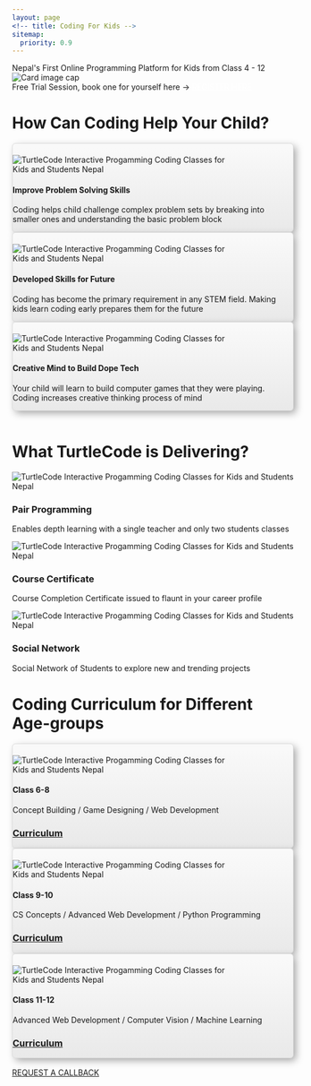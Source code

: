 ```yaml
---
layout: page
<!-- title: Coding For Kids -->
sitemap:
  priority: 0.9
---
```


<div class="container">
	<div class="row">
		<div class="card text-white bg-primary mb-3 col-md-12 col-sm-12 col-xs-12 text-center" style="max-width:auto;">
		<div class="card-banner">
			<div class="card-body">
				Nepal's First Online Programming Platform for Kids from Class 4 - 12
			</div>
		</div>
		</div>
	</div>
	<div class="row">
		<div class="card">
		<img class="card-img-bottom" src="{{ '/assets/img/coverpic_mod.png' | prepend: site.baseurl }}" alt="Card image cap">
		<div class="card text-white bg-success mb-3 col-md-12 col-sm-12 col-xs-12 text-center" style="max-width:auto;">
		<div class="card-banner">
		<div class="card-body">
			Free Trial Session, book one for yourself here -> 
			<a href="https://docs.google.com/forms/d/e/1FAIpQLScVZSDbLuQWKD1jg2sHwOGTPT8k2Ljxa1hdMSgX1GkLPec4LQ/viewform?usp=sf_link" target="_blank" style="color:#ffffff">REGISTER HERE</a>
		</div>
		</div>
		</div>
		</div>
	</div>
</div>
<!-- 		<div class="banner">
			<div class="free-trials-announce">
					Parents, sign up now to get discounted access to our various coding courses. 
					<a href="https://docs.google.com/forms/d/e/1FAIpQLScVZSDbLuQWKD1jg2sHwOGTPT8k2Ljxa1hdMSgX1GkLPec4LQ/viewform?usp=sf_link" target="_blank" style="color:#ffffff;font-size: 20px">REGISTER HERE</a>
			</div>
		</div> -->

<!-- <div class="container">
	<div class="row">
		<img src="{{ '/assets/img/coverpic_mod.png' | prepend: site.baseurl }}" id="logo-name" alt="TurtleCode Interactive Progamming Coding Classes for Kids and Students Nepal">
	</div>
</div> -->


<!-- coding important -->
<div class="container">
	<div class="row">
		<div class="col-md-12 col-sm-12 col-xs-12 text-center">
			<h1>How Can Coding Help Your Child?</h1>
		</div>
	</div>
</div>
<!-- 1 x 3 layout for why is coding important for you -->
<div class="container">
	<div class="row">
		<div class="col-sm-4 col-md-4 d-flex align-items-stretch">
				<!-- Card image -->
			<div class="card text-center" style="box-shadow: 5px 5px 14px -1px #a3a3a3; background:linear-gradient(to bottom, #f9f9f9 5%, #e9e9e9 100%); background-color:#f9f9f9; border-radius:6px; border:1px solid #dcdcdc;">
				<div class="view overlay">
				<img class="card-img-top" src="{{ '/assets/img/problem_skills.png' | prepend: site.baseurl }}" alt="TurtleCode Interactive Progamming Coding Classes for Kids and Students Nepal" style="max-width: 80%; margin-top: 20px; margin-left: auto; margin-right: auto;">
				<a href="#!">
				  <div class="mask rgba-white-slight"></div>
				</a>
				</div>
				<!-- Card content -->
				<div class="card-body">
				<!-- Title -->
				<h4 class="card-title"><strong>Improve Problem Solving Skills</strong></h4>
				<!-- Text -->
				<p class="card-text">Coding helps child challenge complex problem sets by breaking into smaller ones and understanding the basic problem block</p>
				</div>
			</div>			
		</div>
		<div class="col-sm-4 col-md-4 d-flex align-items-stretch">
			<div class="card text-center" style="box-shadow: 5px 5px 14px -1px #a3a3a3; background:linear-gradient(to bottom, #f9f9f9 5%, #e9e9e9 100%); background-color:#f9f9f9; border-radius:6px; border:1px solid #dcdcdc;">  
				<!-- Card image -->
				<div class="view overlay">
				<img class="card-img-top" src="{{ '/assets/img/kids_career.png' | prepend: site.baseurl }}" alt="TurtleCode Interactive Progamming Coding Classes for Kids and Students Nepal" style="max-width: 80%; margin-top: 20px; margin-left: auto; margin-right: auto;">
				<a href="#!">
				  <div class="mask rgba-white-slight"></div>
				</a>
				</div>
				<!-- Card content -->
				<div class="card-body">
				<!-- Title -->
				<h4 class="card-title"><strong>Developed Skills for Future</strong></h4>
				<!-- Text -->
				<p class="card-text">Coding has become the primary requirement in any STEM field. Making kids learn coding early prepares them for the future</p>
				</div>
			</div>			
		</div>
		<div class="col-sm-4 col-md-4 d-flex align-items-stretch">
			<div class="card text-center" style="box-shadow: 5px 5px 14px -1px #a3a3a3; background:linear-gradient(to bottom, #f9f9f9 5%, #e9e9e9 100%); background-color:#f9f9f9; border-radius:6px; border:1px solid #dcdcdc;"> 
				<!-- Card image -->
				<div class="view overlay">
				<img class="card-img-top" src="{{ '/assets/img/kids_idea.png' | prepend: site.baseurl }}" alt="TurtleCode Interactive Progamming Coding Classes for Kids and Students Nepal" style="max-width: 80%; margin-top: 20px; margin-left: auto; margin-right: auto;">
				<a href="#!">
				  <div class="mask rgba-white-slight"></div>
				</a>
				</div>
				<!-- Card content -->
				<div class="card-body">
				<!-- Title -->
				<h4 class="card-title"><strong>Creative Mind to Build Dope Tech</strong></h4>
				<!-- Text -->
				<p class="card-text">Your child will learn to build computer games that they were playing. Coding increases creative thinking process of mind</p>
				</div>
			</div>			
		</div>
	</div>
</div>
<br>


<!-- deliverables -->
<div class="container">
	<div class="row">
		<div class="col-md-12 col-sm-12 col-xs-12 text-center">
			<h1>What TurtleCode is Delivering?</h1>
		</div>
	</div>
</div>

<div class="container">
	<div class="card-deck">
		<div class="card">
			<div class="row no-gutters">
				<div class="col-md-4 mb-3">
					<img src="{{ '/assets/img/pair_programming.png' | prepend: site.baseurl }}" class="card-img-top" alt="TurtleCode Interactive Progamming Coding Classes for Kids and Students Nepal">
				</div>
				<div class="col-md-8">
					<div class="card-body">
		  				<h3 class="card-title"><b>Pair Programming</b></h3>
		  				<p class="card-text">Enables depth learning with a single teacher and only two students classes</p>
					</div>
				</div>
			</div>
		</div>
		<div class="card">
			<div class="row no-gutters">
				<div class="col-md-4 mb-3">
					<img src="{{ '/assets/img/certificate.png' | prepend: site.baseurl }}" class="card-img-top" alt="TurtleCode Interactive Progamming Coding Classes for Kids and Students Nepal">	  			
				</div>
				<div class="col-md-8">
					<div class="card-body">
		  				<h3 class="card-title"><b>Course Certificate</b></h3>
		  				<p class="card-text">Course Completion Certificate issued to flaunt in your career profile</p>
					</div>
				</div>
			</div>
		</div>
		<div class="card">
			<div class="row no-gutters">
				<div class="col-md-4 mb-3">
					<img src="{{ '/assets/img/social_media.jpg' | prepend: site.baseurl }}" class="card-img-top" alt="TurtleCode Interactive Progamming Coding Classes for Kids and Students Nepal">	  			
				</div>
				<div class="col-md-8">
					<div class="card-body">
		  				<h3 class="card-title"><b>Social Network</b></h3>
		  				<p class="card-text">Social Network of Students to explore new and trending projects</p>
					</div>
				</div>
			</div>
		</div>
	</div>
</div>


<!-- course information -->
<div class="container">
	<div class="row">
		<div class="col-md-12 col-sm-12 col-xs-12 text-center">
			<h1>Coding Curriculum for Different Age-groups</h1>
		</div>
	</div>
</div>

<div class="container">
	<div class="row">
		<div class="col-sm-4 col-md-4 d-flex align-items-stretch">	
				<!-- Card image -->
			<div class="card text-center" style="box-shadow: 5px 5px 14px -1px #a3a3a3; background:linear-gradient(to bottom, #f9f9f9 5%, #e9e9e9 100%); background-color:#f9f9f9; border-radius:6px; border:1px solid #dcdcdc;"> 
				<div class="view overlay">
				<img class="card-img-top" src="{{ '/assets/img/class68_profile.jpeg' | prepend: site.baseurl }}" alt="TurtleCode Interactive Progamming Coding Classes for Kids and Students Nepal" style="max-width: 80%; margin-top: 20px; margin-left: auto; margin-right: auto;">
				<a href="#!">
				  <div class="mask rgba-white-slight"></div>
				</a>
				</div>
				<!-- Card content -->
				<div class="card-body">
				<!-- Title -->
				<h4 class="card-title"><strong>Class 6-8</strong></h4>
				<!-- Text -->
				<p class="card-text">Concept Building / Game Designing / Web Development
				<br> <a href="{{ '/courses#class68' | prepend: site.baseurl }}"><h3>Curriculum</h3></a></p>
				</div>
			</div>			
		</div>
		<div class="col-sm-4 col-md-4 d-flex align-items-stretch">
			<div class="card text-center" style="box-shadow: 5px 5px 14px -1px #a3a3a3; background:linear-gradient(to bottom, #f9f9f9 5%, #e9e9e9 100%); background-color:#f9f9f9; border-radius:6px; border:1px solid #dcdcdc;">  
				<!-- Card image -->
				<div class="view overlay">
				<img class="card-img-top" src="{{ '/assets/img/class910_profile.jpg' | prepend: site.baseurl }}" alt="TurtleCode Interactive Progamming Coding Classes for Kids and Students Nepal" style="max-width: 80%; margin-top: 20px; margin-left: auto; margin-right: auto;">
				<a href="#!">
				  <div class="mask rgba-white-slight"></div>
				</a>
				</div>
				<!-- Card content -->
				<div class="card-body">
				<!-- Title -->
				<h4 class="card-title"><strong>Class 9-10</strong></h4>
				<!-- Text -->
				<p class="card-text">CS Concepts / Advanced Web Development / Python Programming
				<br>  <a href="{{ '/courses#class910' | prepend: site.baseurl }}"><h3>Curriculum</h3></a></p>
				</div>
			</div>			
		</div>
		<div class="col-sm-4 col-md-4 d-flex align-items-stretch">
			<div class="card text-center" style="box-shadow: 5px 5px 14px -1px #a3a3a3; background:linear-gradient(to bottom, #f9f9f9 5%, #e9e9e9 100%); background-color:#f9f9f9; border-radius:6px; border:1px solid #dcdcdc;"> 
				<!-- Card image -->
				<div class="view overlay">
				<img class="card-img-top" src="{{ '/assets/img/class1112_profile.jpg' | prepend: site.baseurl }}" alt="TurtleCode Interactive Progamming Coding Classes for Kids and Students Nepal" style="max-width: 80%; margin-top: 20px; margin-left: auto; margin-right: auto;">
				<a href="#!">
				  <div class="mask rgba-white-slight"></div>
				</a>
				</div>
				<!-- Card content -->
				<div class="card-body">
				<!-- Title -->
				<h4 class="card-title"><strong>Class 11-12</strong></h4>
				<!-- Text -->
				<p class="card-text">Advanced Web Development / Computer Vision / Machine Learning
				<br> <a href="{{ '/courses#class1112' | prepend: site.baseurl }}"><h3>Curriculum</h3></a></p>
				</div>
			</div>			
		</div>
	</div>
</div>




<!--   <img src="{{ '/assets/img/pair_programming.png' | prepend: site.baseurl }}" class="card-img-top" alt="...">
	    <div class="card-body">
	      <h5 class="card-title">Pair Programming</h5>
	      <p class="card-text">This is a longer card with supporting text below as a natural lead-in to additional content. This content is a little bit longer.</p>
	      <p class="card-text"><small class="text-muted">Last updated 3 mins ago</small></p>
	    </div>
	  </div>
	  <div class="card">
	    <img src="{{ '/assets/img/certificate.png' | prepend: site.baseurl }}" class="card-img-top" alt="...">
	    <div class="card-body">
	      <h5 class="card-title">Course Certificate</h5>
	      <p class="card-text">This card has supporting text below as a natural lead-in to additional content.</p>
	      <p class="card-text"><small class="text-muted">Last updated 3 mins ago</small></p>
	    </div>
	  </div>
	  <div class="card">
	    <img src="{{ '/assets/img/social_media.jpg' | prepend: site.baseurl }}" class="card-img-top" alt="...">
	    <div class="card-body">
	      <h5 class="card-title">Smarter Kids Community</h5>
	      <p class="card-text">This is a wider card with supporting text below as a natural lead-in to additional content. This card has even longer content than the first to show that equal height action.</p>
	      <p class="card-text"><small class="text-muted">Last updated 3 mins ago</small></p>
	    </div>
	  </div>
	</div>
</div> -->

<!--
	<div id="describe-text">
		<h1 style="font-size: 48px">What Does TurtleCode Offer?</h1>
	</div>
	<br>
	<div class="container" style="grid-template-columns: 1fr 1fr 1fr 1fr;">
		<div class="cell">
			<img style="max-width: 60%; margin-top: 15px; margin-left: auto; margin-right: auto;" src="{{ '/assets/img/why_turtlecode/2.png' | prepend: site.baseurl }}">
	 		<h3 style="color:333333">Class 6 - 8</h3>
			Concept Building / Game Designing / Web Development
			<br> <a href="{{ '/courses#class68' | prepend: site.baseurl }}">Curriculum</a> 
		</div>
		<div class="cell cell-2">
			<img style="max-width: 60%; margin-top: 20px; margin-left: auto; margin-right: auto;" src="{{ '/assets/img/why_turtlecode/3.png' | prepend: site.baseurl }}">
	 		<h3 style="color:333333">Class 9 - 10</h3>
			CS Concepts / Advanced Web Development / Python Programming
			<br> <a href="{{ '/courses#class910' | prepend: site.baseurl }}">Curriculum</a> 
		</div>
		<div class="cell cell-3">
			<img style="max-width: 60%; margin-top: 20px; margin-left: auto; margin-right: auto;" src="{{ '/assets/img/why_turtlecode/4.png' | prepend: site.baseurl }}">
	 		<h3 style="color:333333">Class 11 - 12</h3>
			Advanced Web Development / Computer Vision / Machine Learning
			<br> <a href="{{ '/courses#class1112' | prepend: site.baseurl }}">Curriculum</a> 
		</div>
		<div class="cell">
			<img style="max-width: 60%; margin-top: 20px; margin-left: auto; margin-right: auto;" src="{{ '/assets/img/why_turtlecode/5.png' | prepend: site.baseurl }}">
	 		<h3 style="color:333333">Class 11 - 12</h3>
			Advanced Web Development / Computer Vision / Machine Learning
			<br> <a href="{{ '/courses#class1112' | prepend: site.baseurl }}">Curriculum</a> 
		</div>	
	</div>	-->












<!-- 	<p>
	<br> Nepal's first of its kind, TurtleCode is an interactive platform for your kids to learn coding.
	<br> We make sure your kid explores all the interesting space in coding world from creating beautiful websites, developing fun games, robotics, and many more.
	</p> -->
<br>
<div id="describe-text">	
	<a href="https://docs.google.com/forms/d/e/1FAIpQLScVZSDbLuQWKD1jg2sHwOGTPT8k2Ljxa1hdMSgX1GkLPec4LQ/viewform?usp=sf_link" target="_blank" class="request-button">REQUEST A CALLBACK</a>
</div>
<br>